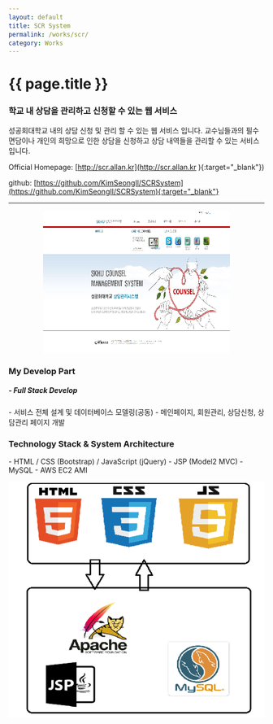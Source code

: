 ```yaml
---
layout: default
title: SCR System
permalink: /works/scr/
category: Works
---
```


# {{ page.title }}

### 학교 내 상담을 관리하고 신청할 수 있는 웹 서비스

성공회대학교 내의 상담 신청 및 관리 할 수 있는 웹 서비스 입니다.
교수님들과의 필수 면담이나 개인의 희망으로 인한 상담을 신청하고 상담 내역들을 관리할 수 있는 서비스 입니다.

Official Homepage: [http://scr.allan.kr](http://scr.allan.kr ){:target="_blank"})

github: [https://github.com/KimSeongIl/SCRSystem](https://github.com/KimSeongIl/SCRSystem){:target="_blank"}

---
<p align="center"><img src="/img/scr/scr.png" alt="scr" class="img-responsive"/></p>


<h3 class="section">My Develop Part</h3>
<h5> - Full Stack Develop</h5>
- 서비스 전체 설계 및 데이터베이스 모델링(공동)
- 메인페이지, 회원관리, 상담신청, 상담관리 페이지 개발

<h3 class="section">Technology Stack & System Architecture</h3>
- HTML / CSS (Bootstrap) / JavaScript (jQuery)
- JSP (Model2 MVC)
- MySQL
- AWS EC2 AMI

<p align="center"><img src="/img/scr/develop.png" alt="develop" class="img-responsive"/></p>